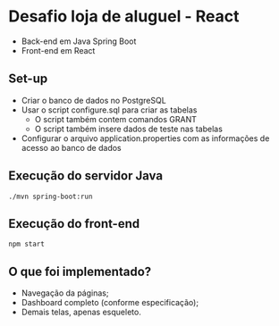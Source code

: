 # Desafio loja de aluguel - React

 * Back-end em Java Spring Boot
 * Front-end em React


## Set-up

 * Criar o banco de dados no PostgreSQL
 * Usar o script configure.sql para criar as tabelas
   * O script também contem comandos GRANT
   * O script também insere dados de teste nas tabelas
 * Configurar o arquivo application.properties com as informações de acesso ao banco de dados


## Execução do servidor Java

    ./mvn spring-boot:run


## Execução do front-end

    npm start


## O que foi implementado?

 * Navegação da páginas;
 * Dashboard completo (conforme especificação);
 * Demais telas, apenas esqueleto.
